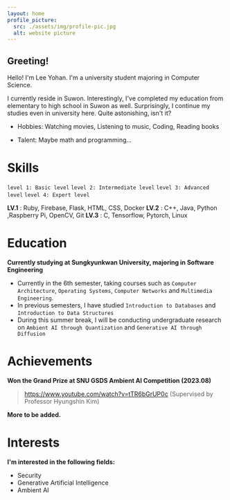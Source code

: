 ```yaml
---
layout: home
profile_picture:
  src: ./assets/img/profile-pic.jpg
  alt: website picture
---
```


## Greeting!

<p>
Hello! I'm Lee Yohan. I'm a university student majoring in Computer Science.
</p>

<p>
I currently reside in Suwon. Interestingly, I've completed my education from elementary to high school in Suwon as well. Surprisingly, I continue my studies even in university here. Quite astonishing, isn't it?
</p>

* Hobbies: Watching movies, Listening to music, Coding, Reading books
+ Talent: Maybe math and programming...


# Skills

`level 1: Basic level`
`level 2: Intermediate level`
`level 3: Advanced level`
`level 4: Expert level`

**LV.1** : Ruby, Firebase, Flask, HTML, CSS, Docker
**LV.2** : C++, Java, Python ,Raspberry Pi, OpenCV, Git
**LV.3** : C, Tensorflow, Pytorch, Linux


# Education

**Currently studying at Sungkyunkwan University, majoring in Software Engineering**


+ Currently in the 6th semester, taking courses such as `Computer Architecture`, `Operating Systems`, `Computer Networks` and `Multimedia Engineering`.
+ In previous semesters, I have studied `Introduction to Databases` and `Introduction to Data Structures`
+ During this summer break, I will be conducting undergraduate research on `Ambient AI through Quantization` and `Generative AI through Diffusion`

# Achievements

**Won the Grand Prize at SNU GSDS Ambient AI Competition (2023.08)**
>https://www.youtube.com/watch?v=tTR6bGrUP0c 
>(Supervised by Professor Hyungshin Kim)

**More to be added.**

# Interests

**I'm interested in the following fields:**
+ Security
+ Generative Artificial Intelligence
+ Ambient AI